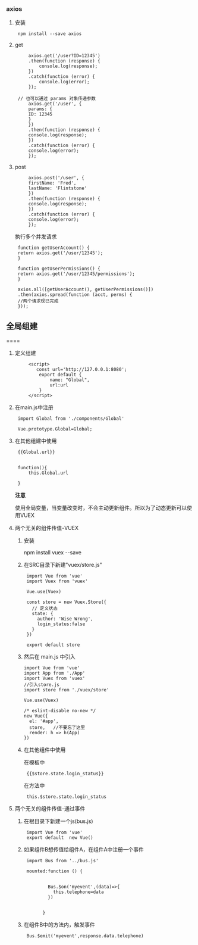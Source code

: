 ### axios

1. 安装

        npm install --save axios

2. get

            axios.get('/user?ID=12345')
            .then(function (response) {
                console.log(response);
            })
            .catch(function (error) {
                console.log(error);
            });

        // 也可以通过 params 对象传递参数
            axios.get('/user', {
            params: {
            ID: 12345
            }
            })
            .then(function (response) {
            console.log(response);
            })
            .catch(function (error) {
            console.log(error);
            });

3. post

            axios.post('/user', {
            firstName: 'Fred',
            lastName: 'Flintstone'
            })
            .then(function (response) {
            console.log(response);
            })
            .catch(function (error) {
            console.log(error);
            });

    执行多个并发请求

        function getUserAccount() {
        return axios.get('/user/12345');
        }

        function getUserPermissions() {
        return axios.get('/user/12345/permissions');
        }

        axios.all([getUserAccount(), getUserPermissions()])
        .then(axios.spread(function (acct, perms) {
        //两个请求现已完成
        }));

## 全局组建

====

1. 定义组建

            <script>
               const url='http://127.0.0.1:8080';
                export default {
                    name: "Global",
                    url:url
                }
            </script>

2. 在main.js中注册

        import Global from './components/Global'
    
        Vue.prototype.Global=Global;

3. 在其他组建中使用

        {{Global.url}}
    
    
        function(){
            this.Global.url
    
        }
        
    **注意**
    
    使用全局变量，当变量改变时，不会主动更新组件。所以为了动态更新可以使用VUEX
    
4. 两个无关的组件传值-VUEX

    1. 安装
    
        npm install vuex --save
    
    2. 在SRC目录下新建"vuex/store.js"
    
            import Vue from 'vue'
            import Vuex from 'vuex'
            
            Vue.use(Vuex)
            
            const store = new Vuex.Store({
              // 定义状态
              state: {
                author: 'Wise Wrong',
                login_status:false
              }
            })
            
            export default store
    3. 然后在 main.js 中引入
       
       
           import Vue from 'vue'
           import App from './App'
           import Vuex from 'vuex'
           //引入store.js
           import store from './vuex/store'
           
           Vue.use(Vuex)
           
           /* eslint-disable no-new */
           new Vue({
             el: '#app',
             store,   //不要忘了这里
             render: h => h(App)
           })
    4. 在其他组件中使用
    
        在模板中
            
            {{$store.state.login_status}}
            
        在方法中
        
            this.$store.state.login_status
    
5. 两个无关的组件传值-通过事件

    1. 在根目录下新建一个js(bus.js)
    
            import Vue from 'vue'
            export default  new Vue()

    2. 如果组件B想传值给组件A，在组件A中注册一个事件
    
            import Bus from '../bus.js'
            
            mounted:function () {
            
                    
                    Bus.$on('myevent',(data)=>{
                      this.telephone=data
                    })
                    
                    
                  }
    
 	3. 在组件B中的方法内，触发事件
     
            Bus.$emit('myevent',response.data.telephone)          
